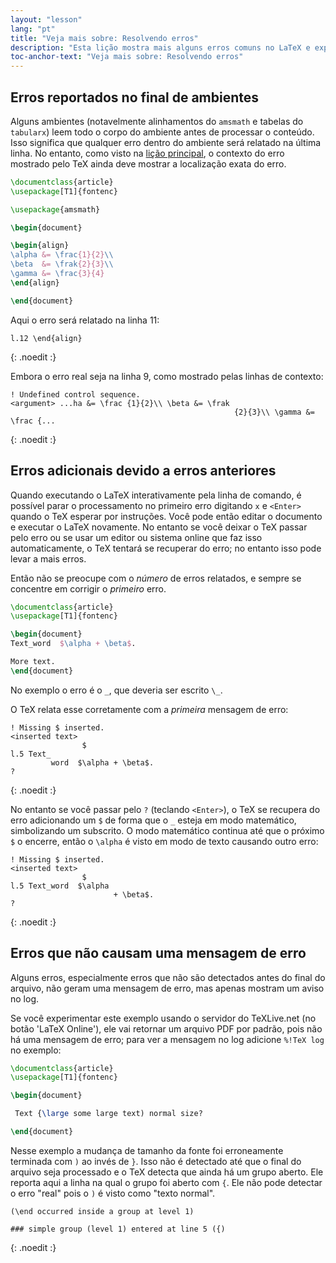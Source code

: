```yaml
---
layout: "lesson"
lang: "pt"
title: "Veja mais sobre: Resolvendo erros"
description: "Esta lição mostra mais alguns erros comuns no LaTeX e explica sobre cadeias de erros e erros silenciosos."
toc-anchor-text: "Veja mais sobre: Resolvendo erros"
---
```


## Erros reportados no final de ambientes

Alguns ambientes (notavelmente alinhamentos do `amsmath` e tabelas do
`tabularx`) leem todo o corpo do ambiente antes de processar o conteúdo.  Isso
significa que qualquer erro dentro do ambiente será relatado na última linha.
No entanto, como visto na [lição principal](lesson-15), o contexto do erro
mostrado pelo TeX ainda deve mostrar a localização exata do erro.

```latex
\documentclass{article}
\usepackage[T1]{fontenc}

\usepackage{amsmath}

\begin{document}

\begin{align}
\alpha &= \frac{1}{2}\\
\beta  &= \frak{2}{3}\\
\gamma &= \frac{3}{4} 
\end{align}

\end{document}
```

Aqui o erro será relatado na linha 11:

```
l.12 \end{align}
```
{: .noedit :}

Embora o erro real seja na linha 9, como mostrado pelas linhas de contexto:


```
! Undefined control sequence.
<argument> ...ha &= \frac {1}{2}\\ \beta &= \frak 
                                                  {2}{3}\\ \gamma &= \frac {...
```
{: .noedit :}

## Erros adicionais devido a erros anteriores

Quando executando o LaTeX interativamente pela linha de comando, é possível
parar o processamento no primeiro erro digitando `x` e `<Enter>` quando o TeX
esperar por instruções.  Você pode então editar o documento e executar o LaTeX
novamente.  No entanto se você deixar o TeX passar pelo erro ou se usar um
editor ou sistema online que faz isso automaticamente, o TeX tentará se
recuperar do erro;  no entanto isso pode levar a mais erros.

Então não se preocupe com o _número_ de erros relatados, e sempre se concentre
em corrigir o _primeiro_ erro.

```latex
\documentclass{article}
\usepackage[T1]{fontenc}

\begin{document}
Text_word  $\alpha + \beta$.

More text.
\end{document}
```

No exemplo o erro é o `_`, que deveria ser escrito `\_`.

O TeX relata esse corretamente com a _primeira_ mensagem de erro:

```
! Missing $ inserted.
<inserted text> 
                $
l.5 Text_
         word  $\alpha + \beta$.
?
```
{: .noedit :}

No entanto se você passar pelo `?` (teclando `<Enter>`), o TeX se recupera do
erro adicionando um `$` de forma que o `_` esteja em modo matemático,
simbolizando um subscrito.  O modo matemático continua até que o próximo `$`
o encerre, então o `\alpha` é visto em modo de texto causando outro erro:

```
! Missing $ inserted.
<inserted text> 
                $
l.5 Text_word  $\alpha
                       + \beta$.
? 
```
{: .noedit :}


## Erros que não causam uma mensagem de erro

Alguns erros, especialmente erros que não são detectados antes do final do
arquivo, não geram uma mensagem de erro, mas apenas mostram um aviso no log.

Se você experimentar este exemplo usando o servidor do TeXLive.net (no botão
'LaTeX Online'), ele vai retornar um arquivo PDF por padrão, pois não há uma
mensagem de erro;  para ver a mensagem no log adicione `%!TeX log` no exemplo:

```latex
\documentclass{article}
\usepackage[T1]{fontenc}

\begin{document}

 Text {\large some large text) normal size?

\end{document}
```

Nesse exemplo a mudança de tamanho da fonte foi erroneamente terminada com `)`
ao invés de `}`.  Isso não é detectado até que o final do arquivo seja
processado e o TeX detecta que ainda há um grupo aberto.  Ele reporta aqui a
linha na qual o grupo foi aberto com `{`.  Ele não pode detectar o erro "real"
pois o `)` é visto como "texto normal".

```
(\end occurred inside a group at level 1)

### simple group (level 1) entered at line 5 ({)
```
{: .noedit :}


<script>
  window.addEventListener('load', function(){
      if(editors['pre0'] != null) editors['pre0'].moveCursorTo(8, 15, false);
      if(editors['pre3'] != null) editors['pre3'].moveCursorTo(3, 5, false);
      if(editors['pre6'] != null) editors['pre6'].moveCursorTo(4, 30, false);
  }, false);
</script>
